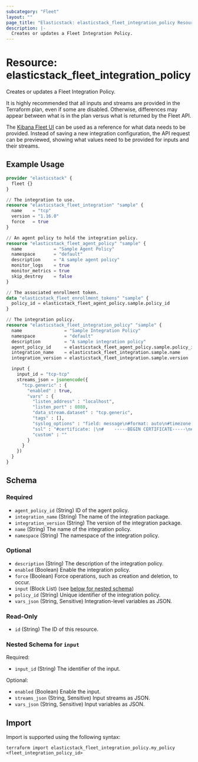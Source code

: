 ```yaml
---
subcategory: "Fleet"
layout: ""
page_title: "Elasticstack: elasticstack_fleet_integration_policy Resource"
description: |-
  Creates or updates a Fleet Integration Policy.
---
```


# Resource: elasticstack_fleet_integration_policy

Creates or updates a Fleet Integration Policy.

It is highly recommended that all inputs and streams are provided in the
Terraform plan, even if some are disabled. Otherwise, differences may appear
between what is in the plan versus what is returned by the Fleet API.

The [Kibana Fleet UI](https://www.elastic.co/guide/en/fleet/current/add-integration-to-policy.html)
can be used as a reference for what data needs to be provided. Instead of saving
a new integration configuration, the API request can be previewed, showing what
values need to be provided for inputs and their streams.

## Example Usage

```terraform
provider "elasticstack" {
  fleet {}
}

// The integration to use.
resource "elasticstack_fleet_integration" "sample" {
  name    = "tcp"
  version = "1.16.0"
  force   = true
}

// An agent policy to hold the integration policy.
resource "elasticstack_fleet_agent_policy" "sample" {
  name            = "Sample Agent Policy"
  namespace       = "default"
  description     = "A sample agent policy"
  monitor_logs    = true
  monitor_metrics = true
  skip_destroy    = false
}

// The associated enrollment token.
data "elasticstack_fleet_enrollment_tokens" "sample" {
  policy_id = elasticstack_fleet_agent_policy.sample.policy_id
}

// The integration policy.
resource "elasticstack_fleet_integration_policy" "sample" {
  name                = "Sample Integration Policy"
  namespace           = "default"
  description         = "A sample integration policy"
  agent_policy_id     = elasticstack_fleet_agent_policy.sample.policy_id
  integration_name    = elasticstack_fleet_integration.sample.name
  integration_version = elasticstack_fleet_integration.sample.version

  input {
    input_id = "tcp-tcp"
    streams_json = jsonencode({
      "tcp.generic" : {
        "enabled" : true,
        "vars" : {
          "listen_address" : "localhost",
          "listen_port" : 8080,
          "data_stream.dataset" : "tcp.generic",
          "tags" : [],
          "syslog_options" : "field: message\n#format: auto\n#timezone: Local\n",
          "ssl" : "#certificate: |\n#    -----BEGIN CERTIFICATE-----\n#    ...\n#    -----END CERTIFICATE-----\n#key: |\n#    -----BEGIN PRIVATE KEY-----\n#    ...\n#    -----END PRIVATE KEY-----\n",
          "custom" : ""
        }
      }
    })
  }
}
```

<!-- schema generated by tfplugindocs -->
## Schema

### Required

- `agent_policy_id` (String) ID of the agent policy.
- `integration_name` (String) The name of the integration package.
- `integration_version` (String) The version of the integration package.
- `name` (String) The name of the integration policy.
- `namespace` (String) The namespace of the integration policy.

### Optional

- `description` (String) The description of the integration policy.
- `enabled` (Boolean) Enable the integration policy.
- `force` (Boolean) Force operations, such as creation and deletion, to occur.
- `input` (Block List) (see [below for nested schema](#nestedblock--input))
- `policy_id` (String) Unique identifier of the integration policy.
- `vars_json` (String, Sensitive) Integration-level variables as JSON.

### Read-Only

- `id` (String) The ID of this resource.

<a id="nestedblock--input"></a>
### Nested Schema for `input`

Required:

- `input_id` (String) The identifier of the input.

Optional:

- `enabled` (Boolean) Enable the input.
- `streams_json` (String, Sensitive) Input streams as JSON.
- `vars_json` (String, Sensitive) Input variables as JSON.

## Import

Import is supported using the following syntax:

```shell
terraform import elasticstack_fleet_integration_policy.my_policy <fleet_integration_policy_id>
```

